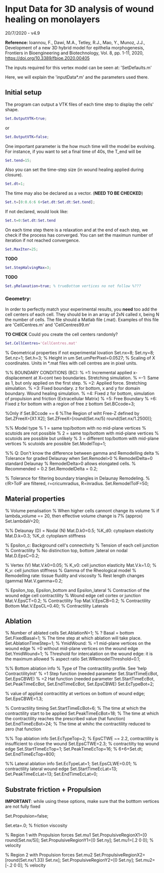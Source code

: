 # Input Data for 3D analysis of  wound healing on monolayers

20/7/2020 - v4.9

__Reference:__
Ioannou, F., Dawi, M.A., Tetley, R.J., Mao, Y., Munoz, J.J., 
Development of a new 3D hybrid model for epithelia morphogenesis, 
Frontiers in Bioengineering and Biotechnology, Vol. 8, pp. 1-11, 2020, 
https://doi.org/10.3389/fbioe.2020.00405

The inputs required for this vertex model can be seen at: 'SetDefaults.m'

Here, we will explain the 'inputData\*.m' and the parameters used there.

## Initial setup

The program can output a VTK files of each time step to display the cells' shape.

```Matlab 
Set.OutputVTK=true;
```
or

```Matlab
Set.OutputVTK=false;
```

One important parameter is the how much time will the model be evolving. For instance, if you want to set a final time of 40s, the T_end will be
```Matlab
Set.tend=15;
```
Also you can set the time-step size (in wound healing applied during closure).
```Matlab
Set.dt=1;
```
The time may also be declared as a vector. (__NEED TO BE CHECKED__)     
```Matlab
Set.t=[0:0.6:6 6+Set.dt:Set.dt:Set.tend];
```

If not declared, would look like:

```Matlab
Set.t=0:Set.dt:Set.tend
```

On each time step there is a relaxation and at the end of each step, we check if the process has converged. You can set the maximun number of iteration if not reached convergence.
```Matlab
Set.MaxIter=25;
```

__TODO__

```Matlab
Set.StepHalvingMax=3;
```

__TODO__

```Matlab
Set.yRelaxation=true; % trueBottom vertices no not follow %???
```

### Geometry:

In order to perfectly match your experimental results, you __need__ too add the cell centers of each cell. They should be in an array of 2xN called ```X```, being N the number of cells. The file should a Matlab file (.mat). Examples of this file are 'CellCentres.m' and 'CellCentres99.m'

__TO CHECK__ Could you create the cell centers randomly?

```Matlab
Set.CellCentres='CellCentres.mat'
```

% Geometrical properties if not experimental lovation
Set.nx=8;
Set.ny=8;
Set.nz=1;
Set.h=3; % Height in um
Set.umPerPixel=0.0527; % Scaling of X coordinates. Units in \*.mat files with cell centres are in pixel units.

%% BOUNDARY CONDITIONS (BC):
% =1: Incremental applied x-displacement at X=cont two boundaries. Stretching simulation.
% =-1: Same as 1, but only applied on the first step.
% =2: Applied force. Stretching simulation.
% =3: Fixed boundary. z for bottom, x and y for domain boundary. Wound healing simulation.
% =4: Fixed z for bottom, simulation of propulsion and friction (Extracellular Matrix)
% =5: Free Boundary
% =6: Fixed z for bottom with a region of free z bottom
Set.BCcode=3; 

%Only if Set.BCcode == 6
%The Region of wiht Free-Z defined by Set.ZFreeX=[X1 X2];
Set.ZFreeX=[round(Set.nx/5) round(Set.nx/1.2500)];

%% Model type
% 1 = same top/bottom with no mid-plane vertices % scutoids are not possible
% 2 = same top/bottom with mid-plane vertices % scutoids are possible but unlikely
% 3 = different top/bottom with mid-plane vertices % scutoids are possible
Set.ModelTop=1;


%% Q: Don't know the difference between gamma and Remodelling delta 
% Tolerance for graded Delaunay when Set.Remodel>0
% RemodelDelta=0 standard Delaunay
% RemodelDelta>0 allows elongated cells.
% Recommended = 0.2
Set.RemodelDelta = 0.2;

% Tolerance for filtering boundary triangles in Delaunay Remodeling.
% r/R>TolF are filtered, r=cricumradius, R=inradius.
Set.RemodelTolF=50;

## Material properties

% Volume penalisation
% When higher cells cannont change its volume
% if lambda_volume == 20, then effective volume change is 7% (approx)
Set.lambdaV=20;

%% Delaunay (D) = Nodal (N)
Mat.D.k0=0.5; %K_d0: cytoplasm elasticity
Mat.D.k=0.3; %K_d: cytoplasm stiffness

% Epsilon_c: Background cell's connectivity
% Tension of each cell junction
% Contractility
% No distinction top, bottom ,lateral on nodal
Mat.D.EpsC=0.2;

% Vertex (V)
Mat.V.k0=0.05; % K_v0: cell junction elasticity
Mat.V.k=1.0; % K_v: cell junction stiffness
% Gamma of the Rheological model
% Remodelling rate: tissue fluidity and viscosity
% Rest length changes (gamma)
Mat.V.gamma=0.2;

% Epsilon_top, Epsilon_bottom and Epsilon_lateral
% Contraction of the wound edge cell contractility
% Wound edge cell cortex or junction
Mat.V.EpsCT=0.2; % Contractility Top
Mat.V.EpsCB=0.2; % Contractility Bottom
Mat.V.EpsCL=0.40; % Contractility Laterals


## Ablation

% Number of ablated cells
Set.AblationN=1;
% ? Basal = bottom
Set.FixedBasal=1;
% The time step at which ablation will take place.
Set.AblationTimeStep=1;
% YmidWound:
% =1 mid-plane vertices on the wound edge
% =0 without mid-plane vertices on the wound edge
Set.YmidWound=1;
% Threshold for intercalation on the wound edge: it is the maximum allowed
% aspect ratio
Set.WRemodelThreshold=0.1;

%% Bottom ablation info
% Type of The contractility  profile. See 'help ContractilityInit'
% =1 Step function (needed parameter Set.StartTimeEcBot, Set.EpsCBWE)
% =2 Hat  function  (needed parameter Set.StartTimeEcBot, Set.PeakTimeEcBot, Set.EndTimeEcBot, Set.EpsCBWE)
Set.EcTypeBot=2;

% value of applied contracitlity at vertices on bottom of wound edge;
Set.EpsCBWE=1.3;    

% Contractility timing
Set.StartTimeEcBot=6;  % The time at which the contractility start to be applied
Set.PeakTimeEcBot=18;   % The time at which the contractility reaches the prescribed value (hat function)
Set.EndTimeEcBot=24;    % The time at whihc the contractility reduced to zero (hat  function

%% Top ablation info
Set.EcTypeTop=2;
% EpsCTWE \~= 2.2, contractility is insufficient to close the wound
Set.EpsCTWE=2.3; % contractilty top wound edge
Set.StartTimeEcTop=1;
Set.PeakTimeEcTop=16; % 6+6+Set.dt;
Set.EndTimeEcTop=800;

%% Lateral ablation info
Set.EcTypeLat=1;
Set.EpsCLWE=0.01;    % contractility lateral wound edge
Set.StartTimeEcLat=13;
Set.PeakTimeEcLat=13;
Set.EndTimeEcLat=0;

## Substrate friction + Propulsion
 __IMPORTANT__: while using these options, make sure that the botttom vertices are not fully fixed

Set.Propulsion=false;

Set.eta=.0;        % friction viscosity

% Region 1 with Propulsion forces Set.mu1
Set.PropulsiveRegionX1=[0 round(Set.nx/5)];
Set.PropulsiveRegionY1=[0  Set.ny];
Set.mu1=[.2 0 0];       % velocity

% Region 2 with Propulsion forces Set.mu2
Set.PropulsiveRegionX2=[round(Set.nx/1.33) Set.nx];
Set.PropulsiveRegionY2=[0  Set.ny];
Set.mu2=[-.2 0 0];       % velocity